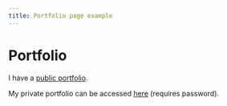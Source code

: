 ```yaml
---
title: Portfolio page example
---
```


# Portfolio

I have a [public portfolio](https://ridzwanharon.wordpress.com).

My private portfolio can be accessed [here](private-portfolio) (requires password).